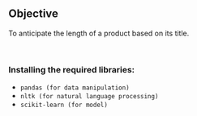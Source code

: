 <br>

## Objective
To anticipate the length of a product based on its title. 

<br>

### Installing the required libraries:
* `pandas (for data manipulation)` 
* `nltk (for natural language processing)`
* `scikit-learn (for model)`

<br>
